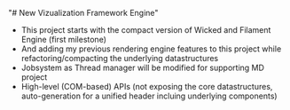 "# New Vizualization Framework Engine"
- This project starts with the compact version of Wicked and Filament Engine (first milestone)
- And adding my previous rendering engine features to this project while refactoring/compacting the underlying datastructures
- Jobsystem as Thread manager will be modified for supporting MD project
- High-level (COM-based) APIs (not exposing the core datastructures, auto-generation for a unified header incluing underlying components)
